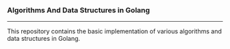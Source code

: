 ### Algorithms And Data Structures in Golang
---
This repository contains the basic implementation of various algorithms and data structures in Golang.